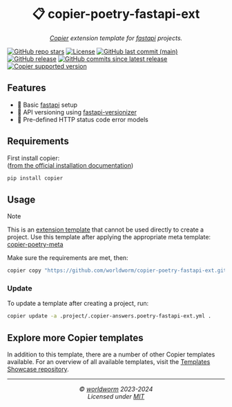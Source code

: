<h1 align="center">📋 copier-poetry-fastapi-ext</h1>
<p align="center">
  <i><a href="https://github.com/copier-org/copier">Copier</a> extension template for <a href="https://github.com/tiangolo/fastapi">fastapi</a> projects.</i>
</p>


<!-- Place https://shields.io/ badges here -->
[![GitHub repo stars](https://img.shields.io/github/stars/worldworm/copier-poetry-fastapi-ext)](https://github.com/worldworm/copier-poetry-fastapi-ext)
[![License](https://img.shields.io/badge/license-MIT-green?logo=opensourceinitiative&logoColor=fff)](https://github.com/worldworm/copier-poetry-fastapi-ext/blob/main/LICENSE)
[![GitHub last commit (main)](https://img.shields.io/github/last-commit/worldworm/copier-poetry-fastapi-ext/main)](https://github.com/worldworm/copier-poetry-fastapi-ext/commits/main/)
[![GitHub release](https://img.shields.io/github/v/release/worldworm/copier-poetry-fastapi-ext)](https://github.com/worldworm/copier-poetry-fastapi-ext/releases/latest)
[![GitHub commits since latest release](https://img.shields.io/github/commits-since/worldworm/copier-poetry-fastapi-ext/latest/main)](https://github.com/worldworm/copier-poetry-fastapi-ext/releases/latest)
[![Copier supported version](https://img.shields.io/badge/Copier-v9-blue)](https://github.com/copier-org/copier)


## Features
- 🚀 Basic [fastapi](https://github.com/tiangolo/fastapi) setup
- 📅 API versioning using [fastapi-versionizer](https://github.com/alexschimpf/fastapi-versionizer)
- 🚦 Pre-defined HTTP status code error models

## Requirements
First install copier:<br>
([from the official installation documentation](https://copier.readthedocs.io/en/stable/#installation))
```bash
pip install copier
```


## Usage

> [!NOTE]
> This is an [extension template](https://github.com/worldworm/copier-showcase/blob/main/types/extension.md) that cannot be used directly to create a project.
> Use this template after applying the appropriate meta template: [copier-poetry-meta](https://github.com/worldworm/copier-poetry-meta)


Make sure the requirements are met, then:
```bash
copier copy "https://github.com/worldworm/copier-poetry-fastapi-ext.git" .
```

### Update
To update a template after creating a project, run:
```bash
copier update -a .project/.copier-answers.poetry-fastapi-ext.yml .
```


## Explore more Copier templates
In addition to this template, there are a number of other Copier templates available. For an overview of all available templates, visit the [Templates Showcase repository](https://github.com/worldworm/copier-showcase).

---
<p align="center">
  <i>© <a href="https://github.com/worldworm">worldworm</a> 2023-2024</i>
  <br><i>Licensed under <a href="https://github.com/worldworm/copier-poetry-fastapi-ext/blob/main/LICENSE">MIT</a></i>
</p>
